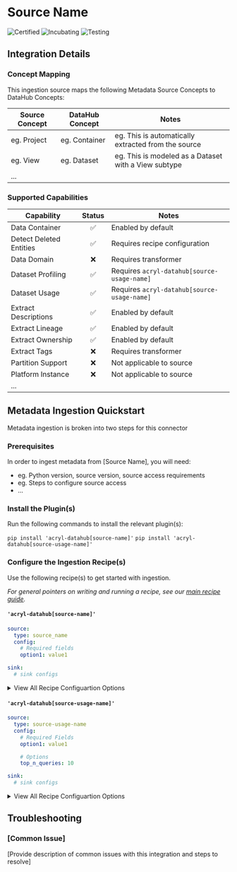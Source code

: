 # Source Name 

<!-- Set Support Status -->
![Certified](https://img.shields.io/badge/support%20status-certified-brightgreen)
![Incubating](https://img.shields.io/badge/support%20status-incubating-blue)
![Testing](https://img.shields.io/badge/support%20status-testing-lightgrey)

## Integration Details

<!-- Plain-language description of what this integration is meant to do.  -->
<!-- Include details about where metadata is etracted from (ie. logs, source API, manifest, etc.)   -->

### Concept Mapping

<!-- This should be a manual mapping of concepts from the source to the DataHub Metadata Model -->
<!-- Authors should provide as much context as possible about how this mapping was generated, including assumptions made, known shortcuts, & any other caveats -->

This ingestion source maps the following Metadata Source Concepts to DataHub Concepts:

| Source Concept | DataHub Concept | Notes |
| -- | -- | -- |
| eg. Project | eg. Container | eg. This is automatically extracted from the source |
| eg. View | eg. Dataset | eg. This is modeled as a Dataset with a View subtype |
| ... | | | 

### Supported Capabilities

<!-- This should be an auto-generated table of supported DataHub features/functionality -->
<!-- Each capability should link out to a feature guide -->

| Capability | Status | Notes |
| --- | :-: | --- |
| Data Container | ✅ | Enabled by default |
| Detect Deleted Entities | ✅ | Requires recipe configuration |
| Data Domain | ❌ | Requires transformer |
| Dataset Profiling | ✅ | Requires `acryl-datahub[source-usage-name]` |
| Dataset Usage | ✅ | Requires `acryl-datahub[source-usage-name]` |
| Extract Descriptions | ✅ | Enabled by default |
| Extract Lineage | ✅ | Enabled by default |
| Extract Ownership | ✅ | Enabled by default |
| Extract Tags | ❌ | Requires transformer |
| Partition Support | ❌ | Not applicable to source |
| Platform Instance | ❌ | Not applicable to source |
| ... | |

## Metadata Ingestion Quickstart

Metadata ingestion is broken into two steps for this connector
### Prerequisites

In order to ingest metadata from [Source Name], you will need:

* eg. Python version, source version, source access requirements
* eg. Steps to configure source access
* ...

### Install the Plugin(s)

Run the following commands to install the relevant plugin(s):

`pip install 'acryl-datahub[source-name]'`
`pip install 'acryl-datahub[source-usage-name]'`

### Configure the Ingestion Recipe(s)

Use the following recipe(s) to get started with ingestion. 

_For general pointers on writing and running a recipe, see our [main recipe guide](../README.md#recipes)._

#### `'acryl-datahub[source-name]'`

```yml
source:
  type: source_name
  config:
    # Required fields
    option1: value1

sink:
  # sink configs
```

<details>
  <summary>View All Recipe Configuartion Options</summary>
  
  | Field | Required | Default | Description |
  | --- | :-: | :-: | --- |
  | `field1` | ✅ | `default_value` | A required field with a default value |
  | `field2` | ❌ | `default_value` | An optional field with a default value |
  | `field3` | ❌ | | An optional field without a default value |
  | ... | | |
</details>

#### `'acryl-datahub[source-usage-name]'`

```yml
source:
  type: source-usage-name
  config:
    # Required Fields
    option1: value1

    # Options
    top_n_queries: 10

sink:
  # sink configs
```

<details>
  <summary>View All Recipe Configuartion Options</summary>
  
  | Field | Required | Default | Description |
  | --- | :-: | :-: | --- |
  | `field1` | ✅ | `default_value` | A required field with a default value |
  | `field2` | ❌ | `default_value` | An optional field with a default value |
  | `field3` | ❌ | | An optional field without a default value |
  | ... | | |
</details>

## Troubleshooting

### [Common Issue]

[Provide description of common issues with this integration and steps to resolve]